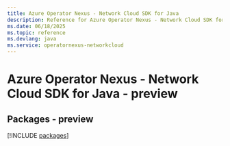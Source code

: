 ```yaml
---
title: Azure Operator Nexus - Network Cloud SDK for Java
description: Reference for Azure Operator Nexus - Network Cloud SDK for Java
ms.date: 06/18/2025
ms.topic: reference
ms.devlang: java
ms.service: operatornexus-networkcloud
---
```

# Azure Operator Nexus - Network Cloud SDK for Java - preview
## Packages - preview
[!INCLUDE [packages](operator-nexus---network-cloud-index.md)]